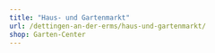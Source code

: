 ```yaml
---
title: "Haus- und Gartenmarkt"
url: /dettingen-an-der-erms/haus-und-gartenmarkt/
shop: Garten-Center
---
```

